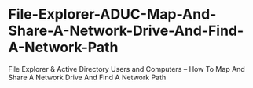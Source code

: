 # File-Explorer-ADUC-Map-And-Share-A-Network-Drive-And-Find-A-Network-Path
File Explorer &amp; Active Directory Users and Computers – How To Map And Share A Network Drive And Find A Network Path
